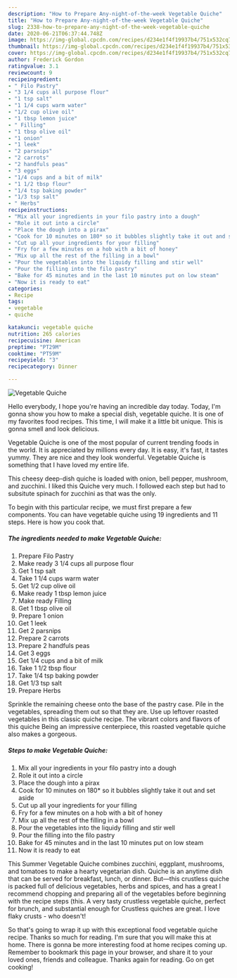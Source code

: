 ```yaml
---
description: "How to Prepare Any-night-of-the-week Vegetable Quiche"
title: "How to Prepare Any-night-of-the-week Vegetable Quiche"
slug: 2338-how-to-prepare-any-night-of-the-week-vegetable-quiche
date: 2020-06-21T06:37:44.748Z
image: https://img-global.cpcdn.com/recipes/d234e1f4f19937b4/751x532cq70/vegetable-quiche-recipe-main-photo.jpg
thumbnail: https://img-global.cpcdn.com/recipes/d234e1f4f19937b4/751x532cq70/vegetable-quiche-recipe-main-photo.jpg
cover: https://img-global.cpcdn.com/recipes/d234e1f4f19937b4/751x532cq70/vegetable-quiche-recipe-main-photo.jpg
author: Frederick Gordon
ratingvalue: 3.1
reviewcount: 9
recipeingredient:
- " Filo Pastry"
- "3 1/4 cups all purpose flour"
- "1 tsp salt"
- "1 1/4 cups warm water"
- "1/2 cup olive oil"
- "1 tbsp lemon juice"
- " Filling"
- "1 tbsp olive oil"
- "1 onion"
- "1 leek"
- "2 parsnips"
- "2 carrots"
- "2 handfuls peas"
- "3 eggs"
- "1/4 cups and a bit of milk"
- "1 1/2 tbsp flour"
- "1/4 tsp baking powder"
- "1/3 tsp salt"
- " Herbs"
recipeinstructions:
- "Mix all your ingredients in your filo pastry into a dough"
- "Role it out into a circle"
- "Place the dough into a pirax"
- "Cook for 10 minutes on 180* so it bubbles slightly take it out and set aside"
- "Cut up all your ingredients for your filling"
- "Fry for a few minutes on a hob with a bit of honey"
- "Mix up all the rest of the filling in a bowl"
- "Pour the vegetables into the liquidy filling and stir well"
- "Pour the filling into the filo pastry"
- "Bake for 45 minutes and in the last 10 minutes put on low steam"
- "Now it is ready to eat"
categories:
- Recipe
tags:
- vegetable
- quiche

katakunci: vegetable quiche 
nutrition: 265 calories
recipecuisine: American
preptime: "PT29M"
cooktime: "PT59M"
recipeyield: "3"
recipecategory: Dinner

---
```



![Vegetable Quiche](https://img-global.cpcdn.com/recipes/d234e1f4f19937b4/751x532cq70/vegetable-quiche-recipe-main-photo.jpg)

Hello everybody, I hope you're having an incredible day today. Today, I'm gonna show you how to make a special dish, vegetable quiche. It is one of my favorites food recipes. This time, I will make it a little bit unique. This is gonna smell and look delicious.

Vegetable Quiche is one of the most popular of current trending foods in the world. It is appreciated by millions every day. It is easy, it's fast, it tastes yummy. They are nice and they look wonderful. Vegetable Quiche is something that I have loved my entire life.

This cheesy deep-dish quiche is loaded with onion, bell pepper, mushroom, and zucchini. I liked this Quiche very much. I followed each step but had to subsitute spinach for zucchini as that was the only.


To begin with this particular recipe, we must first prepare a few components. You can have vegetable quiche using 19 ingredients and 11 steps. Here is how you cook that.

<!--inarticleads1-->

##### The ingredients needed to make Vegetable Quiche:

1. Prepare  Filo Pastry
1. Make ready 3 1/4 cups all purpose flour
1. Get 1 tsp salt
1. Take 1 1/4 cups warm water
1. Get 1/2 cup olive oil
1. Make ready 1 tbsp lemon juice
1. Make ready  Filling
1. Get 1 tbsp olive oil
1. Prepare 1 onion
1. Get 1 leek
1. Get 2 parsnips
1. Prepare 2 carrots
1. Prepare 2 handfuls peas
1. Get 3 eggs
1. Get 1/4 cups and a bit of milk
1. Take 1 1/2 tbsp flour
1. Take 1/4 tsp baking powder
1. Get 1/3 tsp salt
1. Prepare  Herbs


Sprinkle the remaining cheese onto the base of the pastry case. Pile in the vegetables, spreading them out so that they are. Use up leftover roasted vegetables in this classic quiche recipe. The vibrant colors and flavors of this quiche Being an impressive centerpiece, this roasted vegetable quiche also makes a gorgeous. 

<!--inarticleads2-->

##### Steps to make Vegetable Quiche:

1. Mix all your ingredients in your filo pastry into a dough
1. Role it out into a circle
1. Place the dough into a pirax
1. Cook for 10 minutes on 180* so it bubbles slightly take it out and set aside
1. Cut up all your ingredients for your filling
1. Fry for a few minutes on a hob with a bit of honey
1. Mix up all the rest of the filling in a bowl
1. Pour the vegetables into the liquidy filling and stir well
1. Pour the filling into the filo pastry
1. Bake for 45 minutes and in the last 10 minutes put on low steam
1. Now it is ready to eat


This Summer Vegetable Quiche combines zucchini, eggplant, mushrooms, and tomatoes to make a hearty vegetarian dish. Quiche is an anytime dish that can be served for breakfast, lunch, or dinner. But—this crustless quiche is packed full of delicious vegetables, herbs and spices, and has a great I recommend chopping and preparing all of the vegetables before beginning with the recipe steps (this. A very tasty crustless vegetable quiche, perfect for brunch, and substantial enough for Crustless quiches are great. I love flaky crusts - who doesn&#39;t! 

So that's going to wrap it up with this exceptional food vegetable quiche recipe. Thanks so much for reading. I'm sure that you will make this at home. There is gonna be more interesting food at home recipes coming up. Remember to bookmark this page in your browser, and share it to your loved ones, friends and colleague. Thanks again for reading. Go on get cooking!

